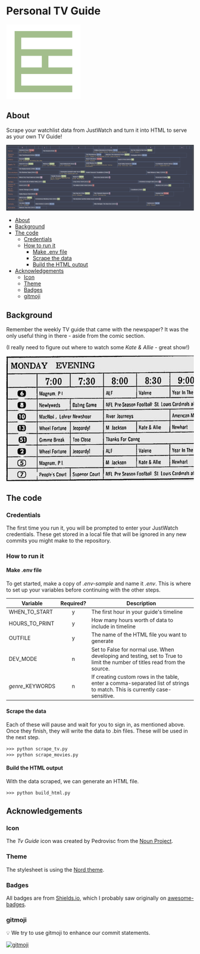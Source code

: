 # Personal TV Guide
![Created by Pedrovisc from Noun Project](images/Tv-Guide-Created-by-Pedrovisc-from-Noun-Project-cropped-200px.png)


## About
Scrape your watchlist data from JustWatch and turn it into HTML to serve as your own TV Guide!

![screenshot](images/screenshot%202023-12-24.png)


- [About](#about)
- [Background](#background)
- [The code](#the-code)
  - [Credentials](#credentials)
  - [How to run it](#how-to-run-it)
    - [Make .env file](#make-env-file)
    - [Scrape the data](#scrape-the-data)
    - [Build the HTML output](#build-the-html-output)
- [Acknowledgements](#acknowledgements)
  - [Icon](#icon)
  - [Theme](#theme)
  - [Badges](#badges)
  - [gitmoji](#gitmoji)


## Background
Remember the weekly TV guide that came with the newspaper? It was the only useful thing in there - aside from the comic section.

(I really need to figure out where to watch some *Kate & Allie* - great show!)

![1987](images/1987-TV-Featured1.jpg)


## The code

### Credentials
The first time you run it, you will be prompted to enter your JustWatch credentials. These get stored in a local file that will be ignored in any new commits you might make to the repository.

### How to run it

#### Make .env file

To get started, make a copy of *.env-sample* and name it *.env*. This is where to set up your variables before continuing with the other steps.

| Variable | Required? | Description |
| --- | :---: | --- |
| WHEN_TO_START | y | The first hour in your guide's timeline |
| HOURS_TO_PRINT | y | How many hours worth of data to include in timeline |
| OUTFILE | y | The name of the HTML file you want to generate |
| DEV_MODE | n | Set to False for normal use. When developing and testing, set to True to limit the number of titles read from the source. |
| *genre*_KEYWORDS | n | If creating custom rows in the table, enter a comma-separated list of strings to match. This is currently case-sensitive. |


#### Scrape the data
Each of these will pause and wait for you to sign in, as mentioned above. Once they finish, they will write the data to .bin files. These will be used in the next step.

```
>>> python scrape_tv.py
>>> python scrape_movies.py
```

#### Build the HTML output
With the data scraped, we can generate an HTML file.

```
>>> python build_html.py
```


## Acknowledgements

### Icon
The *Tv Guide* icon was created by Pedrovisc from the [Noun Project](https://thenounproject.com/icon/tv-guide-193845/).

### Theme
The stylesheet is using the [Nord theme](https://www.nordtheme.com/).

### Badges
All badges are from [Shields.io](https://shields.io/), which I probably saw originally on [awesome-badges](https://github.com/badges/awesome-badges).

### gitmoji
💡 We try to use gitmoji to enhance our commit statements.

[![gitmoji](https://img.shields.io/badge/gitmoji-%20😜%20😍-FFDD67.svg?style=flat-square)](https://gitmoji.dev/)